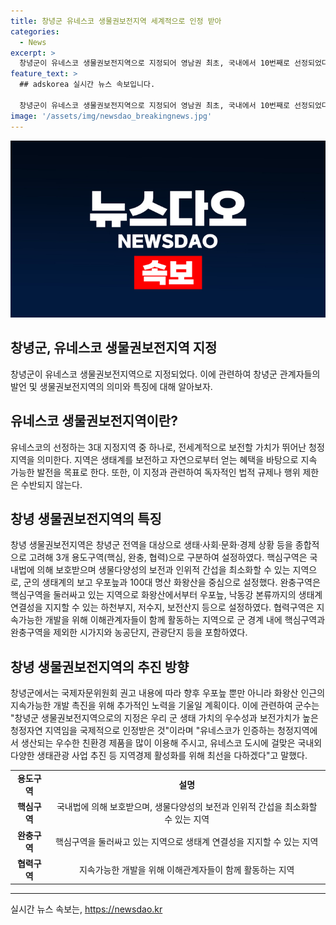 ```yaml
---
title: 창녕군 유네스코 생물권보전지역 세계적으로 인정 받아
categories:
  - News
excerpt: >
  창녕군이 유네스코 생물권보전지역으로 지정되어 영남권 최초, 국내에서 10번째로 선정되었다. 이는 군의 생태 가치와 보전가치를 국제적으로 인정받은 것으로 향후 지역경제 활성화와 친환경 제품 생산 등으로 지역 발전을 모색할 계획이다. 생물권보전지역은 지속 가능한 발전을 목표로 하며, 국내법 외에 추가적인 법적 규제나 행위 제한은 없다. 창녕군은 생태·사회·문화·경제 상황을 종합적으로 고려하여 3개 용도구역으로 설정하였고, 이를 바탕으로 지속 가능한 개발을 위해 노력할 예정이다.
feature_text: >
  ## adskorea 실시간 뉴스 속보입니다.

  창녕군이 유네스코 생물권보전지역으로 지정되어 영남권 최초, 국내에서 10번째로 선정되었다. 이는 군의 생태 가치와 보전가치를 국제적으로 인정받은 것으로 향후 지역경제 활성화와 친환경 제품 생산 등으로 지역 발전을 모색할 계획이다. 생물권보전지역은 지속 가능한 발전을 목표로 하며, 국내법 외에 추가적인 법적 규제나 행위 제한은 없다. 창녕군은 생태·사회·문화·경제 상황을 종합적으로 고려하여 3개 용도구역으로 설정하였고, 이를 바탕으로 지속 가능한 개발을 위해 노력할 예정이다.
image: '/assets/img/newsdao_breakingnews.jpg'
---
```


<p><img src="/assets/img/newsdao_breakingnews.jpg" alt="adskorea 속보" /></p>

<h2 data-ke-size="size26">창녕군, 유네스코 생물권보전지역 지정</h2>

<p data-ke-size="size16">창녕군이 유네스코 생물권보전지역으로 지정되었다. 이에 관련하여 창녕군 관계자들의 발언 및 생물권보전지역의 의미와 특징에 대해 알아보자.</p>

<h2 data-ke-size="size24">유네스코 생물권보전지역이란?</h2>

<p data-ke-size="size16">유네스코의 선정하는 3대 지정지역 중 하나로, 전세계적으로 보전할 가치가 뛰어난 청정지역을 의미한다. 지역은 생태계를 보전하고 자연으로부터 얻는 혜택을 바탕으로 지속 가능한 발전을 목표로 한다. 또한, 이 지정과 관련하여 독자적인 법적 규제나 행위 제한은 수반되지 않는다.</p>

<h2 data-ke-size="size24">창녕 생물권보전지역의 특징</h2>

<p data-ke-size="size16">창녕 생물권보전지역은 창녕군 전역을 대상으로 생태·사회·문화·경제 상황 등을 종합적으로 고려해 3개 용도구역(핵심, 완충, 협력)으로 구분하여 설정하였다. 핵심구역은 국내법에 의해 보호받으며 생물다양성의 보전과 인위적 간섭을 최소화할 수 있는 지역으로, 군의 생태계의 보고 우포늪과 100대 명산 화왕산을 중심으로 설정했다. 완충구역은 핵심구역을 둘러싸고 있는 지역으로 화왕산에서부터 우포늪, 낙동강 본류까지의 생태계 연결성을 지지할 수 있는 하천부지, 저수지, 보전산지 등으로 설정하였다. 협력구역은 지속가능한 개발을 위해 이해관계자들이 함께 활동하는 지역으로 군 경계 내에 핵심구역과 완충구역을 제외한 시가지와 농공단지, 관광단지 등을 포함하였다.</p>

<h2 data-ke-size="size24">창녕 생물권보전지역의 추진 방향</h2>

<p data-ke-size="size16">창녕군에서는 국제자문위원회 권고 내용에 따라 향후 우포늪 뿐만 아니라 화왕산 인근의 지속가능한 개발 촉진을 위해 추가적인 노력을 기울일 계획이다. 이에 관련하여 군수는 "창녕군 생물권보전지역으로의 지정은 우리 군 생태 가치의 우수성과 보전가치가 높은 청정자연 지역임을 국제적으로 인정받은 것"이라며 "유네스코가 인증하는 청정지역에서 생산되는 우수한 친환경 제품을 많이 이용해 주시고, 유네스코 도시에 걸맞은 국내외 다양한 생태관광 사업 추진 등 지역경제 활성화를 위해 최선을 다하겠다"고 말했다.</p>

<table>
    <tbody>
        <tr>
            <td style="text-align: center; height: 17px;"><b>용도구역</b></td>
            <td style="text-align: center; height: 17px;"><b>설명</b></td>
        </tr>
        <tr>
            <td style="text-align: center; height: 17px;"><b>핵심구역</b></td>
            <td style="text-align: center; height: 17px;">국내법에 의해 보호받으며, 생물다양성의 보전과 인위적 간섭을 최소화할 수 있는 지역</td>
        </tr>
        <tr>
            <td style="text-align: center; height: 17px;"><b>완충구역</b></td>
            <td style="text-align: center; height: 17px;">핵심구역을 둘러싸고 있는 지역으로 생태계 연결성을 지지할 수 있는 지역</td>
        </tr>
        <tr>
            <td style="text-align: center; height: 17px;"><b>협력구역</b></td>
            <td style="text-align: center; height: 17px;">지속가능한 개발을 위해 이해관계자들이 함께 활동하는 지역</td>
        </tr>
    </tbody>
</table>

<p><hr></p>
실시간 뉴스 속보는, <a href="https://newsdao.kr" rel="dofollow">https://newsdao.kr</a>


